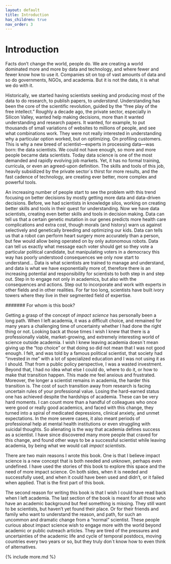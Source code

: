 ```yaml
---
layout: default
title: Introduction
has_children: true
nav_order: 3
---
```


# Introduction
Facts don’t change the world, people do. We are creating a world
dominated more and more by data and technology, and where fewer and
fewer know how to use it. Companies sit on top of vast amounts of data
and so do governments, NGOs, and academia. But it is not the data, it is
what we do with it.

Historically, we started having scientists seeking and producing most of
the data to do research, to publish papers, to *understand*.
Understanding has been the core of the scientific revolution, guided by
the “free play of the free intellect.” Roughly a decade ago, the private
sector, especially in Silicon Valley, wanted help making decisions, more
than it wanted understanding and research papers. It wanted, for
example, to put thousands of small variations of websites to millions of
people, and see what combinations work. They were not really interested
in understanding why a particular option worked, but on optimizing. On
profiling customers. This is why a new breed of scientist—experts in
processing data—was born: the data scientists. We could not have enough,
so more and more people became data scientists. Today data science is
one of the most demanded and rapidly evolving job markets. Yet, it has
no formal training, curricula, or even an agreed-upon definition. The
skills and tools of this job, heavily subsidized by the private sector´s
thirst for more results, and the fast cadence of technology, are
creating ever better, more complex and powerful tools.

An increasing number of people start to see the problem with this trend
focusing on better decisions by mostly getting more data and data-driven
decisions. Before, we had scientists in knowledge silos, working on
creating better skills and tools in their quest for understanding. Now
we have data scientists, creating even better skills and tools in
decision making. Data can tell us that a certain genetic mutation in our
genes predicts more health care complications and extra cost, though
morals (and history) warn us against selectively and genetically
breeding and optimizing our kids. Data can tells us that a robot can
perform heart surgery more accurately than a person, but few would allow
being operated on by only autonomous robots. Data can tell us exactly
what message each voter should get so they vote a particular political
candidate, but manipulating voters in a democracy this way has poorly
understood consequences we only now start to understand… Data is what
scientists are trained to manage and understand, and data is what we
have exponentially more of, therefore there is an increasing potential
and responsibility for scientists to both step in and step out. Step in
to engage not only in academics, but also with the consequences and
actions. Step out to incorporate and work with experts in other fields
and in other realities. For far too long, scientists have built ivory
towers where they live in their segmented field of expertise.

####### For whom is this book?

Getting a grasp of the concept of *impact science* has personally been a
long path. When I left academia, it was a difficult choice, and remained
for many years a challenging time of uncertainty whether I had done the
right thing or not. Looking back at those times I wish I knew that there
is a professionally viable, market-growing, and extremely interesting
world of science outside academia. I wish I knew leaving academia
doesn´t mean giving up the “top choice” or that doing so did not mean
that I was not good enough. I felt, and was told by a famous political
scientist, that society had “invested in me” with a lot of specialized
education and I was not using it as I should. That from a public policy
perspective, I was a wasted investment. Beyond that, I had no idea what
else I could do, where to do it, or how to make that transition happen.
This made me feel anxious and frustrated. Moreover, the longer a
scientist remains in academia, the harder this transition is. The cost
of such transition away from research is facing uncertain rules of your
professional value. Losing the hard-earned status one has achieved
despite the hardships of academia. These can be very hard moments. I can
count more than a handful of colleagues who once were good or really
good academics, and faced with this change, they turned into a spiral of
medicated depressions, clinical anxiety, and unmet expectations. In the
more severe cases, it also meant periods of professional help at mental
health institutions or even struggling with suicidal thoughts. So
alienating is the way that academia defines success as a scientist. I
have since discovered many more people that craved for this change, and
found other ways to be a successful scientist while leaving academia, by
being what we would call *impact scientists*.

There are two main reasons I wrote this book. One is that I believe
impact science is a new concept that is both needed and unknown, perhaps
even undefined. I have used the stories of this book to explore this
space and the need of more impact science. On both sides, when it is
needed and successfully used, and when it could have been used and
didn’t, or it failed when applied. That is the first part of this book.

The second reason for writing this book is that I wish I could have read
back when I left academia. The last section of the book is meant for all
those who have an academic background but feel something is missing.
They still want to be scientists, but haven’t yet found their place. Or
for their friends and family who want to understand the reason, and
path, for such an uncommon and dramatic change from a “normal”
scientist. These people curious about impact science wish to engage more
with the world beyond academic or public outreach articles. They are
tired of the pressures and uncertainties of the academic life and cycle
of temporal postdocs, moving countries every two years or so, but they
truly don´t know how to even think of alternatives.



{% include more.md %}
